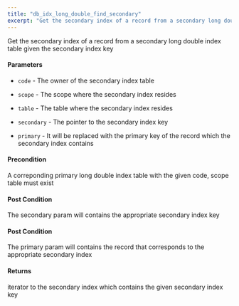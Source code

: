 ```yaml
---
title: "db_idx_long_double_find_secondary"
excerpt: "Get the secondary index of a record from a secondary long double index table given the secondary index key."
---
```

Get the secondary index of a record from a secondary long double index table given the secondary index key

#### Parameters
* `code` - The owner of the secondary index table 

* `scope` - The scope where the secondary index resides 

* `table` - The table where the secondary index resides 

* `secondary` - The pointer to the secondary index key 

* `primary` - It will be replaced with the primary key of the record which the secondary index contains 

#### Precondition
A correponding primary long double index table with the given code, scope table must exist 

#### Post Condition
The secondary param will contains the appropriate secondary index key 

#### Post Condition
The primary param will contains the record that corresponds to the appropriate secondary index 

#### Returns
iterator to the secondary index which contains the given secondary index key